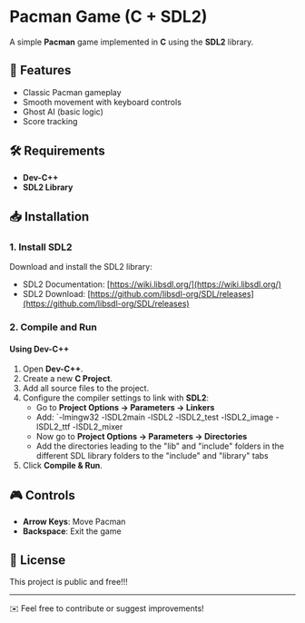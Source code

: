 # Pacman Game (C + SDL2)

A simple **Pacman** game implemented in **C** using the **SDL2** library.

## 📌 Features
- Classic Pacman gameplay
- Smooth movement with keyboard controls
- Ghost AI (basic logic)
- Score tracking

## 🛠 Requirements
- **Dev-C++**
- **SDL2 Library**

## 📥 Installation

### 1. Install SDL2
Download and install the SDL2 library:
- SDL2 Documentation: [https://wiki.libsdl.org/](https://wiki.libsdl.org/)
- SDL2 Download: [https://github.com/libsdl-org/SDL/releases](https://github.com/libsdl-org/SDL/releases)


### 2. Compile and Run
#### Using Dev-C++
1. Open **Dev-C++**.
2. Create a new **C Project**.
3. Add all source files to the project.
4. Configure the compiler settings to link with **SDL2**:
   - Go to **Project Options → Parameters → Linkers**
   - Add: `-lmingw32 -lSDL2main -lSDL2 -lSDL2_test -lSDL2_image -lSDL2_ttf -lSDL2_mixer
   - Now go to **Project Options → Parameters → Directories**
   - Add the directories leading to the "lib" and "include" folders in the different SDL library folders to the "include" and "library" tabs
5. Click **Compile & Run**.

## 🎮 Controls
- **Arrow Keys**: Move Pacman
- **Backspace**: Exit the game

## 📜 License
This project is public and free!!!

---
✉️ Feel free to contribute or suggest improvements!
